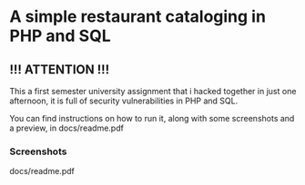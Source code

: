 # A simple restaurant cataloging in PHP and SQL

## !!! ATTENTION !!!
This a first semester university assignment that i hacked together in just one afternoon,
it is full of security vulnerabilities in PHP and SQL.

You can find instructions on how to run it, along with some screenshots and a preview, in docs/readme.pdf

### Screenshots
docs/readme.pdf
